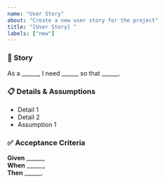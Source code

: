 ```yaml
---
name: "User Story"
about: "Create a new user story for the project"
title: "[User Story] "
labels: ["new"]
---
```


### 🧩 Story
As a ______, I need ______ so that ______.

### 📋 Details & Assumptions
- Detail 1  
- Detail 2  
- Assumption 1  

### ✅ Acceptance Criteria
**Given** ______,  
**When** ______,  
**Then** ______.
